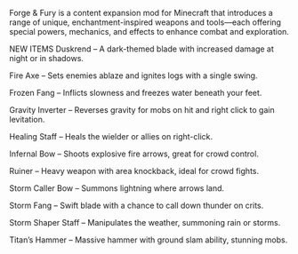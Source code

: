 Forge & Fury is a content expansion mod for Minecraft that introduces a range of unique, enchantment-inspired weapons and tools—each offering special powers, mechanics, and effects to enhance combat and exploration.

NEW ITEMS
Duskrend – A dark-themed blade with increased damage at night or in shadows.

Fire Axe – Sets enemies ablaze and ignites logs with a single swing.

Frozen Fang – Inflicts slowness and freezes water beneath your feet.

Gravity Inverter – Reverses gravity for mobs on hit and right click to gain levitation.

Healing Staff – Heals the wielder or allies on right-click.

Infernal Bow – Shoots explosive fire arrows, great for crowd control.

Ruiner – Heavy weapon with area knockback, ideal for crowd fights.

Storm Caller Bow – Summons lightning where arrows land.

Storm Fang – Swift blade with a chance to call down thunder on crits.

Storm Shaper Staff – Manipulates the weather, summoning rain or storms.

Titan’s Hammer – Massive hammer with ground slam ability, stunning mobs.
